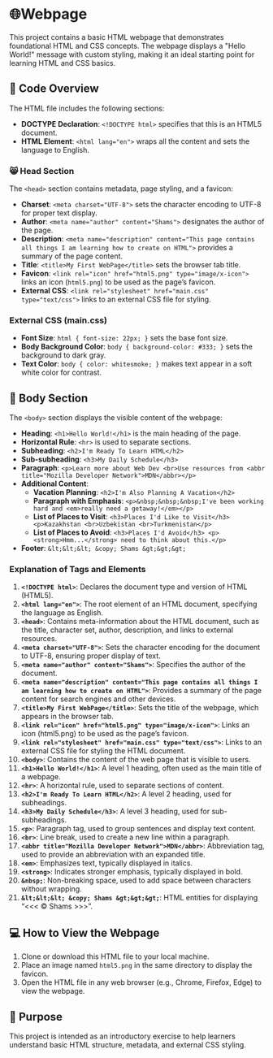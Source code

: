 # 🌐Webpage

This project contains a basic HTML webpage that demonstrates foundational HTML and CSS concepts. The webpage displays a "Hello World!" message with custom styling, making it an ideal starting point for learning HTML and CSS basics.

## 📜 Code Overview
The HTML file includes the following sections:

- **DOCTYPE Declaration**: `<!DOCTYPE html>` specifies that this is an HTML5 document.
- **HTML Element**: `<html lang="en">` wraps all the content and sets the language to English.

### 😸 Head Section
The `<head>` section contains metadata, page styling, and a favicon:

- **Charset**: `<meta charset="UTF-8">` sets the character encoding to UTF-8 for proper text display.
- **Author**: `<meta name="author" content="Shams">` designates the author of the page.
- **Description**: `<meta name="description" content="This page contains all things I am learning how to create on HTML">` provides a summary of the page content.
- **Title**: `<title>My First WebPage</title>` sets the browser tab title.
- **Favicon**: `<link rel="icon" href="html5.png" type="image/x-icon">` links an icon (`html5.png`) to be used as the page’s favicon.
- **External CSS**: `<link rel="stylesheet" href="main.css" type="text/css">` links to an external CSS file for styling.

### External CSS (main.css)
- **Font Size**: `html { font-size: 22px; }` sets the base font size.
- **Body Background Color**: `body { background-color: #333; }` sets the background to dark gray.
- **Text Color**: `body { color: whitesmoke; }` makes text appear in a soft white color for contrast.

## 💪 Body Section
The `<body>` section displays the visible content of the webpage:

- **Heading**: `<h1>Hello World!</h1>` is the main heading of the page.
- **Horizontal Rule**: `<hr>` is used to separate sections.
- **Subheading**: `<h2>I'm Ready To Learn HTML</h2>`
- **Sub-subheading**: `<h3>My Daily Schedule</h3>`
- **Paragraph**: `<p>Learn more about Web Dev <br>Use resources from <abbr title="Mozilla Developer Network">MDN</abbr></p>`
- **Additional Content**:
  - **Vacation Planning**: `<h2>I'm Also Planning A Vacation</h2>`
  - **Paragraph with Emphasis**: `<p>&nbsp;&nbsp;&nbsp;I've been working hard and <em>really need a getaway!</em></p>`
  - **List of Places to Visit**: `<h3>Places I'd Like to Visit</h3> <p>Kazakhstan <br>Uzbekistan <br>Turkmenistan</p>`
  - **List of Places to Avoid**: `<h3>Places I'd Avoid</h3> <p><strong>Hmm...</strong> need to think about this.</p>`
- **Footer**: `&lt;&lt;&lt; &copy; Shams &gt;&gt;&gt;`

### Explanation of Tags and Elements
1. **`<!DOCTYPE html>`**: Declares the document type and version of HTML (HTML5).
2. **`<html lang="en">`**: The root element of an HTML document, specifying the language as English.
3. **`<head>`**: Contains meta-information about the HTML document, such as the title, character set, author, description, and links to external resources.
4. **`<meta charset="UTF-8">`**: Sets the character encoding for the document to UTF-8, ensuring proper display of text.
5. **`<meta name="author" content="Shams">`**: Specifies the author of the document.
6. **`<meta name="description" content="This page contains all things I am learning how to create on HTML">`**: Provides a summary of the page content for search engines and other devices.
7. **`<title>My First WebPage</title>`**: Sets the title of the webpage, which appears in the browser tab.
8. **`<link rel="icon" href="html5.png" type="image/x-icon">`**: Links an icon (html5.png) to be used as the page’s favicon.
9. **`<link rel="stylesheet" href="main.css" type="text/css">`**: Links to an external CSS file for styling the HTML document.
10. **`<body>`**: Contains the content of the web page that is visible to users.
11. **`<h1>Hello World!</h1>`**: A level 1 heading, often used as the main title of a webpage.
12. **`<hr>`**: A horizontal rule, used to separate sections of content.
13. **`<h2>I'm Ready To Learn HTML</h2>`**: A level 2 heading, used for subheadings.
14. **`<h3>My Daily Schedule</h3>`**: A level 3 heading, used for sub-subheadings.
15. **`<p>`**: Paragraph tag, used to group sentences and display text content.
16. **`<br>`**: Line break, used to create a new line within a paragraph.
17. **`<abbr title="Mozilla Developer Network">MDN</abbr>`**: Abbreviation tag, used to provide an abbreviation with an expanded title.
18. **`<em>`**: Emphasizes text, typically displayed in italics.
19. **`<strong>`**: Indicates stronger emphasis, typically displayed in bold.
20. **`&nbsp;`**: Non-breaking space, used to add space between characters without wrapping.
21. **`&lt;&lt;&lt; &copy; Shams &gt;&gt;&gt;`**: HTML entities for displaying “<<< © Shams >>>”.

## 💻 How to View the Webpage
1. Clone or download this HTML file to your local machine.
2. Place an image named `html5.png` in the same directory to display the favicon.
3. Open the HTML file in any web browser (e.g., Chrome, Firefox, Edge) to view the webpage.

## 🔮 Purpose
This project is intended as an introductory exercise to help learners understand basic HTML structure, metadata, and external CSS styling.
